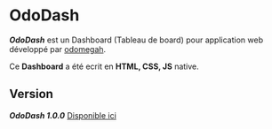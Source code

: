 # OdoDash

***OdoDash*** est un Dashboard (Tableau de board) pour application web développé par [odomegah](https://odomegah.com).

Ce **Dashboard** a été ecrit en **HTML, CSS, JS** native.

## Version
***OdoDash 1.0.0*** [Disponible ici](https://bleuzone-27e08.web.app/)
